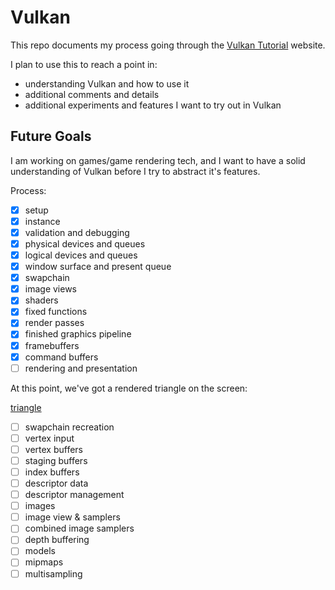 # Vulkan

This repo documents my process going through the [Vulkan Tutorial](https://vulkan-tutorial.com/) website.

I plan to use this to reach a point in:

* understanding Vulkan and how to use it
* additional comments and details
* additional experiments and features I want to try out in Vulkan

## Future Goals

I am working on games/game rendering tech, and I want to have a solid understanding of Vulkan before I 
try to abstract it's features.

Process:

- [x] setup
- [x] instance
- [x] validation and debugging
- [x] physical devices and queues
- [x] logical devices and queues
- [x] window surface and present queue
- [x] swapchain
- [x] image views
- [x] shaders
- [x] fixed functions
- [x] render passes
- [x] finished graphics pipeline
- [x] framebuffers
- [x] command buffers
- [ ] rendering and presentation

At this point, we've got a rendered triangle on the screen:

[triangle](/assets/triangle_2021-02-09.png)

- [ ] swapchain recreation
- [ ] vertex input
- [ ] vertex buffers
- [ ] staging buffers
- [ ] index buffers
- [ ] descriptor data
- [ ] descriptor management
- [ ] images
- [ ] image view & samplers
- [ ] combined image samplers
- [ ] depth buffering
- [ ] models
- [ ] mipmaps
- [ ] multisampling

